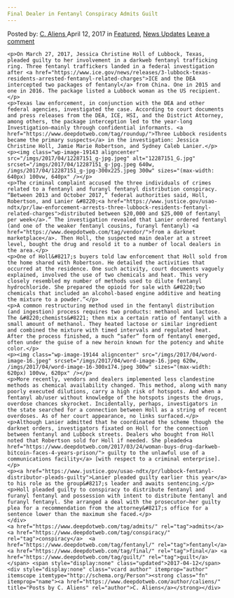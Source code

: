 ```yaml
---
Final Dealer in Fentanyl Conspiracy Admits Guilt
---
```

<article class="post-listing post-19137 post type-post status-publish format-standard has-post-thumbnail hentry  tag-admits tag-conspiracy tag-fentanyl tag-final tag-guilt">
    <div class="post-inner">
        <span>Posted by: <a href="https://www.deepdotweb.com/author/caliens/" title="">C. Aliens </a></span>
    <span>April 12, 2017</span>
    <span>in <a href="https://www.deepdotweb.com/category/deepdot-news/" rel="category tag">Featured</a>, <a href="https://www.deepdotweb.com/category/news-updates/" rel="category tag">News Updates</a></span>
    <span><a href="https://www.deepdotweb.com/2017/04/12/final-dealer-fentanyl-conspiracy-admits-guilt/#respond">Leave a comment</a></span>
    </p>
    <div class="clear"></div>
    
    <p>On March 27, 2017, Jessica Christine Holl of Lubbock, Texas, pleaded guilty to her involvement in a darkweb fentanyl trafficking ring. Three fentanyl traffickers landed in a federal investigation after <a href="https://www.ice.gov/news/releases/3-lubbock-texas-residents-arrested-fentanyl-related-charges">ICE and the DEA intercepted two packages of fentanyl</a> from China. One in 2015 and one in 2016. The package listed a Lubbock woman as the US recipient.</p>
    <p>Texas law enforcement, in conjunction with the DEA and other federal agencies, investigated the case. According to court documents and press releases from the DEA, ICE, HSI, and the District Attorney, among others, the package interception led to the year-long Investigation—mainly through confidential informants. <a href="https://www.deepdotweb.com/tag/roundup/">Three Lubbock residents became the primary suspects</a> in the investigation: Jessica Christine Holl, Jamie Marie Robertson, and Sydney Caleb Lanier.</p>
    <p><img class="wp-image-19143 aligncenter" src="/imgs/2017/04/12287151_g-jpg.jpeg" alt="12287151_G.jpg" srcset="/imgs/2017/04/12287151_g-jpg.jpeg 640w, /imgs/2017/04/12287151_g-jpg-300x225.jpeg 300w" sizes="(max-width: 640px) 100vw, 640px" /></p>
    <p>The criminal complaint accused the three individuals of crimes related to a fentanyl and furanyl fentanyl distribution conspiracy. “Between 2013 and October 2017,” federal authorities said, Holl, Robertson, and Lanier &#8220;<a href="https://www.justice.gov/usao-ndtx/pr/law-enforcement-arrests-three-lubbock-residents-fentanyl-related-charges">distributed between $20,000 and $25,000 of fentanyl per week</a>.” The investigation revealed that Lanier ordered fentanyl (and one of the weaker fentanyl cousins, furanyl fentanyl) <a href="https://www.deepdotweb.com/tag/vendor/">from a darknet marketplace</a>. Then Holl, the suspected main dealer at a street level, bought the drug and resold it to a number of local dealers in the area.</p>
    <p>One of Holl&#8217;s buyers told law enforcement that Holl sold from the home shared with Robertson. He detailed the activities that occurred at the residence. One such activity, court documents vaguely explained, involved the use of two chemicals and heat. This very closely resembled my number of methods used to dilute fentanyl hydrochloride. She prepared the opioid for sale with &#8220;two chemicals that included an alcohol-based engine additive and heating the mixture to a powder.”</p>
    <p>A common restructuring method used in the fentanyl distribution (and ingestion) process requires two products: methanol and lactose. The &#8220;chemists&#8221; then mix a certain ratio of fentanyl with a small amount of methanol. They heated lactose or similar ingredient and combined the mixture with timed intervals and regulated heat. After the process finished, a much “safer” form of fentanyl emerged, often under the guise of a new heroin known for the potency and white color.</p>
    <p><img class="wp-image-19144 aligncenter" src="/imgs/2017/04/word-image-16.jpeg" srcset="/imgs/2017/04/word-image-16.jpeg 620w, /imgs/2017/04/word-image-16-300x174.jpeg 300w" sizes="(max-width: 620px) 100vw, 620px" /></p>
    <p>More recently, vendors and dealers implemented less clandestine methods as chemical availability changed. This method, along with many poorly executed dilutions, carry a high risk of hotspots. And when a fentanyl ab/user without knowledge of the hotspots ingests the drugs, overdose chances skyrocket. Incidentally, perhaps, investigators in the state searched for a connection between Holl as a string of recent overdoses. As of her court appearance, no links surfaced.</p>
    <p>Although Lanier admitted that he coordinated the scheme though the darknet orders, investigators fixated on Holl for the connection between fentanyl and Lubbock streets. Dealers who bought from Holl noted that Robertson sold for Holl if needed. She pleaded<a href="https://www.deepdotweb.com/2017/03/24/woman-buys-drug-darkweb-bitcoin-faces-4-years-prison/"> guilty to the unlawful use of a communications facility</a> [with respect to a criminal enterprise].</p>
    <p><a href="https://www.justice.gov/usao-ndtx/pr/lubbock-fentanyl-distributor-pleads-guilty">Lanier pleaded guilty earlier this year</a> to his role as the group&#8217;s leader and awaits sentencing.</p>
    <p>Holl pleaded guilty to conspiracy to distribute fentanyl and furanyl fentanyl and possession with intent to distribute fentanyl and furanyl fentanyl. She arranged a deal with the prosecutor—her guilty plea for a recommendation from the attorney&#8217;s office for a sentence lower than the maximum she faced.</p>
    </div>
    <a href="https://www.deepdotweb.com/tag/admits/" rel="tag">admits</a> <a href="https://www.deepdotweb.com/tag/conspiracy/" rel="tag">conspiracy</a>  <a href="https://www.deepdotweb.com/tag/fentanyl/" rel="tag">fentanyl</a> <a href="https://www.deepdotweb.com/tag/final/" rel="tag">final</a> <a href="https://www.deepdotweb.com/tag/guilt/" rel="tag">guilt</a></span> <span style="display:none" class="updated">2017-04-12</span>
    <div style="display:none" class="vcard author" itemprop="author" itemscope itemtype="http://schema.org/Person"><strong class="fn" itemprop="name"><a href="https://www.deepdotweb.com/author/caliens/" title="Posts by C. Aliens" rel="author">C. Aliens</a></strong></div>
    
